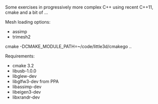 
Some exercises in progressively more complex C++ using recent C++11, cmake and a bit of ...


Mesh loading options:
- assimp
- trimesh2

cmake -DCMAKE_MODULE_PATH=~/code/little3d/cmakego ..

Requirements:
- cmake 3.2
- libusb-1.0.0 
- libglew-dev
- libglfw3-dev from PPA
- libassimp-dev
- libeigen3-dev
- libxrandr-dev
